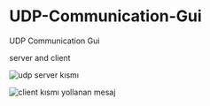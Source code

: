 # UDP-Communication-Gui
UDP Communication Gui

server and client

![udp server kısmı](https://user-images.githubusercontent.com/63494351/164942876-5a67e791-6b72-4ea8-8640-c3c53a038f84.JPG)


![client kısmı yollanan mesaj](https://user-images.githubusercontent.com/63494351/164942877-21d95348-5381-4df6-913e-0e0e939d85e0.PNG)
